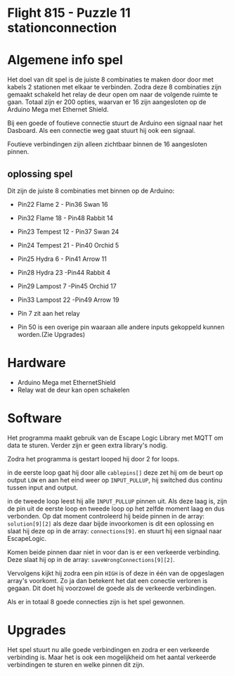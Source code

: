 # Flight 815 - Puzzle 11 stationconnection

# Algemene info spel
Het doel van dit spel is de juiste 8 combinaties te maken door door met kabels 2 stationen met elkaar te verbinden.
Zodra deze 8 combinaties zijn gemaakt schakeld het relay de deur open om naar de volgende ruimte te gaan. Totaal zijn er 200 opties,
waarvan er 16 zijn aangesloten op de Arduino Mega met Ethernet Shield.

Bij een goede of foutieve connectie stuurt de Arduino een signaal naar het Dasboard.
Als een connectie weg gaat stuurt hij ook een signaal.

Foutieve verbindingen zijn alleen zichtbaar binnen de 16 aangesloten pinnen. 

## oplossing spel
Dit zijn de juiste 8 combinaties met binnen op de Arduino:
* Pin22 Flame 2 - Pin36 Swan 16
* Pin32 Flame 18 - Pin48 Rabbit 14
* Pin23 Tempest 12 - Pin37 Swan 24
* Pin24 Tempest 21 - Pin40 Orchid 5
* Pin25 Hydra 6 - Pin41 Arrow 11
* Pin28 Hydra 23 -Pin44 Rabbit 4
* Pin29 Lampost 7 -Pin45 Orchid 17
* Pin33 Lampost 22 -Pin49 Arrow 19

* Pin 7 zit aan het relay 
* Pin 50 is een overige pin waaraan alle andere inputs gekoppeld kunnen worden.(Zie Upgrades)
  

# Hardware
* Arduino Mega met EthernetShield
* Relay wat de deur kan open schakelen

# Software
Het programma maakt gebruik van de Escape Logic Library met MQTT om data te sturen.
Verder zijn er geen extra library's nodig. 

Zodra het programma is gestart looped hij door 2 for loops.

in de eerste loop gaat hij door alle ```cablepins[]``` deze zet hij om de beurt op output ```LOW``` en aan het eind weer op ```INPUT_PULLUP```, hij switched dus continu tussen input and output.

in de tweede loop leest hij alle ```INPUT_PULLUP``` pinnen uit. Als deze laag is, zijn de pin uit de eerste loop en tweede loop op het zelfde moment laag en dus verbonden. Op dat moment controleerd hij beide pinnen in de array: ```solution[9][2]``` als deze daar bijde invoorkomen is dit een oplossing en slaat hij deze op in de array: ```connections[9]```. en stuurt hij een signaal naar EscapeLogic.

Komen beide pinnen daar niet in voor dan is er een verkeerde verbinding. Deze slaat hij op in de array:  ```saveWrongConnections[9][2]```. 

Vervolgens kijkt hij zodra een pin ```HIGH``` is of deze in één van de opgeslagen array's voorkomt. Zo ja dan betekent het dat een conectie verloren is gegaan. Dit doet hij voorzowel de goede als de verkeerde verbindingen.

Als er in totaal 8 goede connecties zijn is het spel gewonnen. 



# Upgrades
Het spel stuurt nu alle goede verbindingen en zodra er een verkeerde verbinding is.
Maar het is ook een mogelijkheid om het aantal verkeerde verbindingen te sturen en welke pinnen dit zijn.  